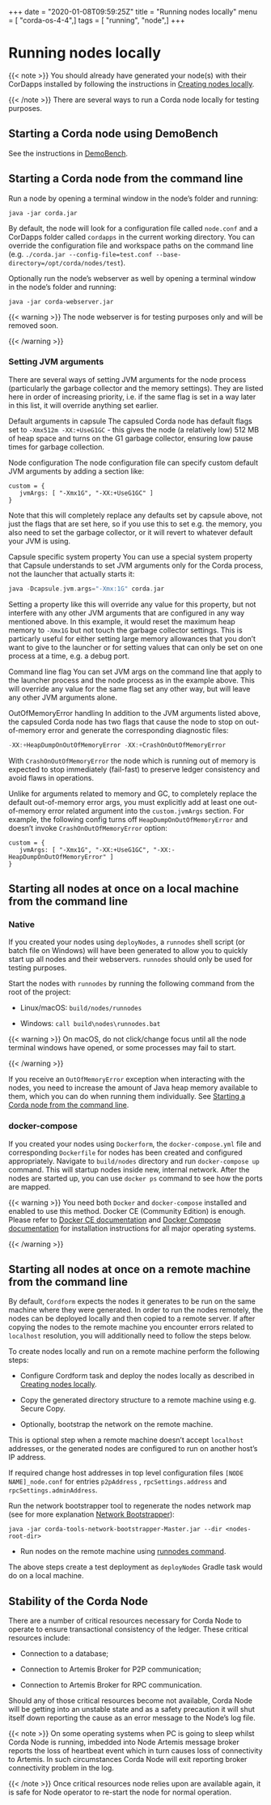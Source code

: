 +++
date = "2020-01-08T09:59:25Z"
title = "Running nodes locally"
menu = [ "corda-os-4-4",]
tags = [ "running", "node",]
+++


# Running nodes locally


{{< note >}}
You should already have generated your node(s) with their CorDapps installed by following the instructions in
                [Creating nodes locally](generating-a-node.md).

{{< /note >}}
There are several ways to run a Corda node locally for testing purposes.


## Starting a Corda node using DemoBench

See the instructions in [DemoBench](demobench.md).


## Starting a Corda node from the command line

Run a node by opening a terminal window in the node’s folder and running:

```shell
java -jar corda.jar
```
By default, the node will look for a configuration file called `node.conf` and a CorDapps folder called `cordapps`
                in the current working directory. You can override the configuration file and workspace paths on the command line (e.g.
                `./corda.jar --config-file=test.conf --base-directory=/opt/corda/nodes/test`).

Optionally run the node’s webserver as well by opening a terminal window in the node’s folder and running:

```shell
java -jar corda-webserver.jar
```

{{< warning >}}
The node webserver is for testing purposes only and will be removed soon.

{{< /warning >}}


### Setting JVM arguments

There are several ways of setting JVM arguments for the node process (particularly the garbage collector and the memory settings).
                    They are listed here in order of increasing priority, i.e. if the same flag is set in a way later in this list, it will override
                    anything set earlier.



Default arguments in capsule
The capsuled Corda node has default flags set to `-Xmx512m -XX:+UseG1GC` - this gives the node (a relatively
                                low) 512 MB of heap space and turns on the G1 garbage collector, ensuring low pause times for garbage collection.


Node configuration
The node configuration file can specify custom default JVM arguments by adding a section like:

```none
custom = {
   jvmArgs: [ "-Xmx1G", "-XX:+UseG1GC" ]
}
```
Note that this will completely replace any defaults set by capsule above, not just the flags that are set here, so if you use this
                                to set e.g. the memory, you also need to set the garbage collector, or it will revert to whatever default your JVM is using.


Capsule specific system property
You can use a special system property that Capsule understands to set JVM arguments only for the Corda
                                process, not the launcher that actually starts it:

```kotlin
java -Dcapsule.jvm.args="-Xmx:1G" corda.jar
```
Setting a property like this will override any value for this property, but not interfere with any other JVM arguments that are configured
                                in any way mentioned above. In this example, it would reset the maximum heap memory to `-Xmx1G` but not touch the garbage collector settings.
                                This is particarly useful for either setting large memory allowances that you don’t want to give to the launcher or for setting values that
                                can only be set on one process at a time, e.g. a debug port.


Command line flag
You can set JVM args on the command line that apply to the launcher process and the node process as in the example
                                above. This will override any value for the same flag set any other way, but will leave any other JVM arguments alone.


OutOfMemoryError handling
In addition to the JVM arguments listed above, the capsuled Corda node has two flags that cause the node to stop
                                on out-of-memory error and generate the corresponding diagnostic files:

```kotlin
-XX:+HeapDumpOnOutOfMemoryError -XX:+CrashOnOutOfMemoryError
```
With `CrashOnOutOfMemoryError` the node which is running out of memory is expected to stop immediately (fail-fast) to preserve ledger
                                consistency and avoid flaws in operations.

Unlike for arguments related to memory and GC, to completely replace the default out-of-memory error args, you must explicitly add
                                at least one out-of-memory error related argument into the `custom.jvmArgs` section. For example, the following config turns off
                                `HeapDumpOnOutOfMemoryError` and doesn’t invoke `CrashOnOutOfMemoryError` option:

```none
custom = {
   jvmArgs: [ "-Xmx1G", "-XX:+UseG1GC", "-XX:-HeapDumpOnOutOfMemoryError" ]
}
```

## Starting all nodes at once on a local machine from the command line


### Native

If you created your nodes using `deployNodes`, a `runnodes` shell script (or batch file on Windows) will have been
                    generated to allow you to quickly start up all nodes and their webservers. `runnodes` should only be used for testing
                    purposes.

Start the nodes with `runnodes` by running the following command from the root of the project:


* Linux/macOS: `build/nodes/runnodes`


* Windows: `call build\nodes\runnodes.bat`



{{< warning >}}
On macOS, do not click/change focus until all the node terminal windows have opened, or some processes may
                        fail to start.

{{< /warning >}}

If you receive an `OutOfMemoryError` exception when interacting with the nodes, you need to increase the amount of
                    Java heap memory available to them, which you can do when running them individually. See
                    [Starting a Corda node from the command line](#starting-an-individual-corda-node).


### docker-compose

If you created your nodes using `Dockerform`, the `docker-compose.yml` file and corresponding `Dockerfile` for
                    nodes has been created and configured appropriately. Navigate to `build/nodes` directory and run `docker-compose up`
                    command. This will startup nodes inside new, internal network.
                    After the nodes are started up, you can use `docker ps` command to see how the ports are mapped.


{{< warning >}}
You need both `Docker` and `docker-compose` installed and enabled to use this method. Docker CE
                        (Community Edition) is enough. Please refer to [Docker CE documentation](https://www.docker.com/community-edition)
                        and [Docker Compose documentation](https://docs.docker.com/compose/install/) for installation instructions for all
                        major operating systems.

{{< /warning >}}


## Starting all nodes at once on a remote machine from the command line

By default, `Cordform` expects the nodes it generates to be run on the same machine where they were generated.
                In order to run the nodes remotely, the nodes can be deployed locally and then copied to a remote server.
                If after copying the nodes to the remote machine you encounter errors related to `localhost` resolution, you will additionally need to follow the steps below.

To create nodes locally and run on a remote machine perform the following steps:


* Configure Cordform task and deploy the nodes locally as described in [Creating nodes locally](generating-a-node.md).


* Copy the generated directory structure to a remote machine using e.g. Secure Copy.


* Optionally, bootstrap the network on the remote machine.

This is optional step when a remote machine doesn’t accept `localhost` addresses, or the generated nodes are configured to run on another host’s IP address.

If required change host addresses in top level configuration files `[NODE NAME]_node.conf` for entries `p2pAddress` , `rpcSettings.address` and  `rpcSettings.adminAddress`.

Run the network bootstrapper tool to regenerate the nodes network map (see for more explanation [Network Bootstrapper](network-bootstrapper.md)):

`java -jar corda-tools-network-bootstrapper-Master.jar --dir <nodes-root-dir>`


* Run nodes on the remote machine using [runnodes command](#starting-all-nodes-at-once).


The above steps create a test deployment as `deployNodes` Gradle task would do on a local machine.


## Stability of the Corda Node

There are a number of critical resources necessary for Corda Node to operate to ensure transactional consistency of the ledger.
                These critical resources include:


* Connection to a database;


* Connection to Artemis Broker for P2P communication;


* Connection to Artemis Broker for RPC communication.


Should any of those critical resources become not available, Corda Node will be getting into an unstable state and as a safety precaution it will
                shut itself down reporting the cause as an error message to the Node’s log file.


{{< note >}}
On some operating systems when PC is going to sleep whilst Corda Node is running, imbedded into Node Artemis message broker reports
                    the loss of heartbeat event which in turn causes loss of connectivity to Artemis. In such circumstances Corda Node will exit reporting broker
                    connectivity problem in the log.

{{< /note >}}
Once critical resources node relies upon are available again, it is safe for Node operator to re-start the node for normal operation.


